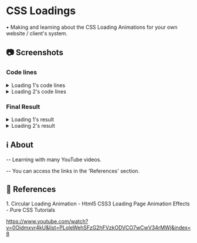 # CSS Loadings

• Making and learning about the CSS Loading Animations for your own website / client's system.

## 📷 Screenshots
### Code lines
<details>
 <summary>Loading 1's code lines</summary>
  
 ![image](https://user-images.githubusercontent.com/61017539/110960675-c3ff7d80-832d-11eb-8846-37bbf85b17f7.png)

</details>

<details>
 <summary>Loading 2's code lines</summary>
 
 • HTML

 ![image](https://user-images.githubusercontent.com/61017539/110996375-9b41ad00-835a-11eb-9cf6-df2a979c01ba.png)
 
 • CSS
 
 ![image](https://user-images.githubusercontent.com/61017539/110996577-e1970c00-835a-11eb-86f4-1bd71ef51689.png)

 
</details>


### Final Result
<details>
 <summary>Loading 1's result</summary>
  
 ![Meu Vídeo](https://user-images.githubusercontent.com/61017539/110960610-afbb8080-832d-11eb-84bb-2636ff833bca.gif)

</details>

<details>
 <summary>Loading 2's result</summary>
  
 ![Meu Vídeo1](https://user-images.githubusercontent.com/61017539/111178590-15a44400-858a-11eb-98a9-8e61144fb66a.gif)

</details>




## ℹ️ About
-- Learning with many YouTube videos.

-- You can access the links in the 'References' section.

## 🔗 References
<p> 1. Circular Loading Animation - Html5 CSS3 Loading Page Animation Effects - Pure CSS Tutorials <br>

https://www.youtube.com/watch?v=0Oidmxvr4kU&list=PLoleWehSFzG2hFVzkODVCO7wCwV34rMWj&index=8 </p>
